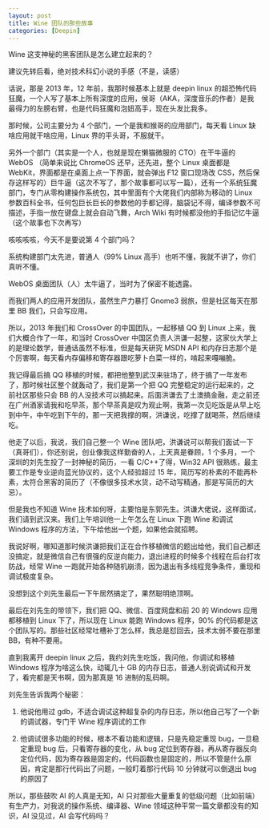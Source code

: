 ```yaml
---
layout: post
title: Wine 团队的那些故事
categories: [Deepin]
---
```


Wine 这支神秘的黑客团队是怎么建立起来的？

建议先转后看，绝对技术科幻小说的手感（不是，读感）

话说，那是 2013 年，12 年前，我那时候基本上就是 deepin linux 的超恐怖代码狂魔，一个人写了基本上所有深度的应用，侯哥（AKA，深度音乐的作者）是我最得力的左膀右臂，也是代码狂魔和泡妞高手，现在头发比我多。

那时候，公司主要分为 4 个部门，一个是我和猴哥的应用部门，每天看 Linux 缺啥应用就干啥应用，Linux 界的平头哥，不服就干。

另外一个部门（其实是一个人，也就是现在懒猫微服的 CTO）在干牛逼的 WebOS （简单来说比 ChromeOS 还早，还先进，整个 Linux 桌面都是 WebKit，界面都是在桌面上点一下界面，就会弹出 F12 窗口现场改 CSS，然后保存这样写的）巨牛逼（这次不写了，那个故事都可以写一篇），还有一个系统狂魔部门，专门从零构建操作系统包，其中里面有个大佬我们内部称为移动的 Linux 参数百科全书，任何包巨长巨长的参数他的手都记得，脑袋记不得，编译参数不可描述，手指一放在键盘上就会自动飞舞，Arch Wiki 有时候都没他的手指记忆牛逼（这个故事也下次再写）

咳咳咳咳，今天不是要说第 4 个部门吗？

系统构建部门太先进，普通人（99% Linux 高手）也听不懂，我就不讲了，你们真听不懂。

WebOS 桌面团队（人）太牛逼了，当时为了保密不能透露。

而我们两人的应用开发团队，虽然生产力暴打 Gnome3 弱旅，但是社区每天在那里 BB 我们，只会写应用。

所以，2013 年我们和 CrossOver 的中国团队，一起移植 QQ 到 Linux 上来，我们大概合作了一年，和当时 CrossOver 中国区负责人洪谦一起整，这家伙大学上的是理论数学，普通话虽然不标准，但是每天研究 MSDN API 和内存日志那个是个厉害啊，每天看内存偏移和寄存器跟吃萝卜白菜一样的，啃起来嘎嘣脆。

我记得最后搞 QQ 移植的时候，都把他整到武汉来驻场了，终于搞了一年发布了，那时候社区整个就轰动了，我们是第一个把 QQ 完整稳定的运行起来的，之前社区那些只会 BB 的人没技术可以搞起来。后面洪谦去了土澳搞金融，走之前还在广州酒家请我和吃早茶，那个早茶真是叹为观止啊，我第一次见吃饭是从早上吃到中午，中午吃到下午的，那一天把我撑的啊，洪谦说，吃撑了就喝茶，然后继续吃。

他走了以后，我说，我们自己整一个 Wine 团队吧，洪谦说可以帮我们面试一下（真哥们），你还别说，创业像我这样勤奋的人，上天真是眷顾，1 个多月，一个深圳的刘先生投了一封神秘的简历，一看 C/C++了得，Win32 API 很熟练，最主要工作是专业逆向蓝光协议的，这个人经验超过 15 年，简历写的朴素的不能再朴素，太符合黑客的简历了（不像很多技术水货，动不动写精通，那是写简历的大忌）。

但是我也不知道 Wine 技术如何呀，主要怕是东郭先生。洪谦大佬说，这样面试，我们请到武汉来。我们上午培训他一上午怎么在 Linux 下跑 Wine 和调试 Windows 程序的方法，下午给他出一个题，如果他会就招聘。

我说好啊，哪知道那时候洪谦把我们正在合作移植微信的题出给他，我们自己都还没搞定，就是微信自己有很强的反逆向能力，退出进程的时候多个线程在后台打攻防战，经常 Wine 一跑就开始各种随机崩溃，因为退出有多线程竞争条件，重现和调试极度复杂。

没想到这个刘先生最后一下午居然搞定了，果然聪明绝顶啊。

最后在刘先生的带领下，我们把 QQ、微信、百度网盘和前 20 的 Windows 应用都移植到 Linux 下了，所以现在 Linux 能跑 Windows 程序，90% 的代码都是这个团队写的。那些社区经常吐槽补丁怎么样，我总是怼回去，技术太弱不要在那里 BB，有种不要用。

直到我离开 deepin linux 之后，我约刘先生吃饭，我问他，你调试和移植 Windows 程序为啥这么快，动辄几十 GB 的内存日志，普通人别说调试和开发了，看完都是天书啊，因为那真是 16 进制的乱码啊。

刘先生告诉我两个秘密：
1. 他说他用过 gdb，不适合调试这种超复杂的内存日志，所以他自己写了一个新的调试器，专门干 Wine 程序调试的工作

2. 他调试很多功能的时候，根本不看功能和逻辑，只是先稳定重现 bug，一旦稳定重现 bug 后，只看寄存器的变化，从 bug 定位到寄存器，再从寄存器反向定位代码，因为寄存器是固定的，代码函数也是固定的，所以不管是什么原因，肯定是那行代码出了问题，一般盯着那行代码 10 分钟就可以倒退出 bug 的原因了

所以，那些鼓吹 AI 的人真是无知，AI 只对那些大量重复的低级问题（比如前端）有生产力，对我说的操作系统、编译器、Wine 领域这种平常一篇文章都没有的知识，AI 没见过，AI 会写代码吗？

